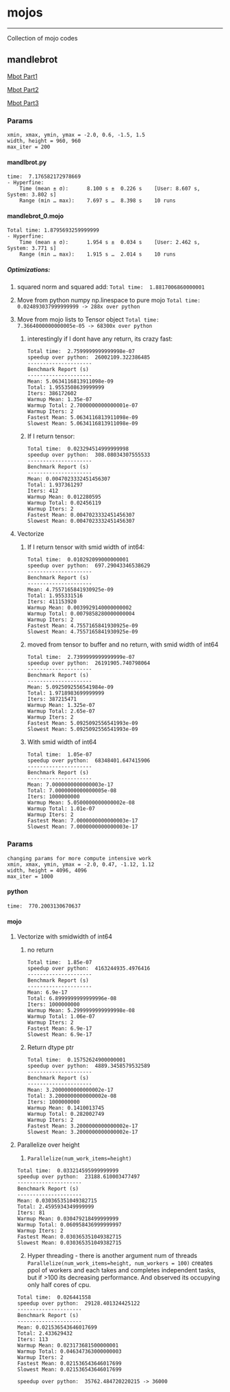 # mojos
-------------
Collection of mojo codes


## mandlebrot
[Mbot Part1](https://www.modular.com/blog/how-mojo-gets-a-35-000x-speedup-over-python-part-1)

[Mbot Part2](https://www.modular.com/blog/how-mojo-gets-a-35-000x-speedup-over-python-part-2)

[Mbot Part3](https://www.modular.com/blog/mojo-a-journey-to-68-000x-speedup-over-python-part-3)


### Params
```
xmin, xmax, ymin, ymax = -2.0, 0.6, -1.5, 1.5
width, height = 960, 960
max_iter = 200
```

#### mandlbrot.py
```
time:  7.176582172978669
- Hyperfine:
    Time (mean ± σ):      8.100 s ±  0.226 s    [User: 8.607 s, System: 3.802 s]
    Range (min … max):    7.697 s …  8.398 s    10 runs
```
#### mandlebrot_0.mojo
```
Total time: 1.8795693259999999
- Hyperfine:
    Time (mean ± σ):      1.954 s ±  0.034 s    [User: 2.462 s, System: 3.771 s]
    Range (min … max):    1.915 s …  2.014 s    10 runs
```

##### Optimizations:
1. squared norm and squared add:
   `Total time:  1.8817006860000001`
2. Move from python numpy np.linespace to pure mojo
   `Total time:  0.024893037999999999 -> 288x over python`

3. Move from mojo lists to Tensor object
   `Total time:  7.3664000000000005e-05 -> 68300x over python`
   1. interestingly if I dont have any return, its crazy fast:
        ```
        Total time:  2.7599999999999998e-07
        speedup over python:  26002109.322386485
        ---------------------
        Benchmark Report (s)
        ---------------------
        Mean: 5.0634116813911098e-09
        Total: 1.9553508639999999
        Iters: 386172602
        Warmup Mean: 1.35e-07
        Warmup Total: 2.7000000000000001e-07
        Warmup Iters: 2
        Fastest Mean: 5.0634116813911098e-09
        Slowest Mean: 5.0634116813911098e-09
        ```
    2. If I return tensor:
        ```
        Total time:  0.023294514999999998
        speedup over python:  308.08034307555533
        ---------------------
        Benchmark Report (s)
        ---------------------
        Mean: 0.0047023332451456307
        Total: 1.937361297
        Iters: 412
        Warmup Mean: 0.012280595
        Warmup Total: 0.02456119
        Warmup Iters: 2
        Fastest Mean: 0.0047023332451456307
        Slowest Mean: 0.0047023332451456307
        ```
4. Vectorize 
   1. If I return tensor with smid width of int64:
        ```
        Total time:  0.010292099000000001
        speedup over python:  697.29043346538629
        ---------------------
        Benchmark Report (s)
        ---------------------
        Mean: 4.7557165841930925e-09
        Total: 1.955331516
        Iters: 411153920
        Warmup Mean: 0.0039929140000000002
        Warmup Total: 0.0079858280000000004
        Warmup Iters: 2
        Fastest Mean: 4.7557165841930925e-09
        Slowest Mean: 4.7557165841930925e-09
        ```
    2. moved from tensor to buffer and no return, with smid width of int64
        ```
        Total time:  2.7399999999999999e-07
        speedup over python:  26191905.740798064
        ---------------------
        Benchmark Report (s)
        ---------------------
        Mean: 5.0925092556541984e-09
        Total: 1.9718983699999999
        Iters: 387215471
        Warmup Mean: 1.325e-07
        Warmup Total: 2.65e-07
        Warmup Iters: 2
        Fastest Mean: 5.0925092556541993e-09
        Slowest Mean: 5.0925092556541993e-09
        ```
    3. With smid width of int64
        ```
        Total time:  1.05e-07
        speedup over python:  68348401.647415906
        ---------------------
        Benchmark Report (s)
        ---------------------
        Mean: 7.0000000000000003e-17
        Total: 7.0000000000000005e-08
        Iters: 1000000000
        Warmup Mean: 5.0500000000000002e-08
        Warmup Total: 1.01e-07
        Warmup Iters: 2
        Fastest Mean: 7.0000000000000003e-17
        Slowest Mean: 7.0000000000000003e-17
        ```

### Params
```
changing params for more compute intensive work
xmin, xmax, ymin, ymax = -2.0, 0.47, -1.12, 1.12
width, height = 4096, 4096
max_iter = 1000
```
#### python
`time:  770.2003130670637`

#### mojo
1. Vectorize with smidwidth of int64 
   1. no return
        ```
        Total time:  1.85e-07
        speedup over python:  4163244935.4976416
        ---------------------
        Benchmark Report (s)
        ---------------------
        Mean: 6.9e-17
        Total: 6.8999999999999996e-08
        Iters: 1000000000
        Warmup Mean: 5.2999999999999998e-08
        Warmup Total: 1.06e-07
        Warmup Iters: 2
        Fastest Mean: 6.9e-17
        Slowest Mean: 6.9e-17
        ```

    2. Return dtype ptr
        ```
        Total time:  0.15752624900000001
        speedup over python:  4889.3458579532589
        ---------------------
        Benchmark Report (s)
        ---------------------
        Mean: 3.2000000000000002e-17
        Total: 3.2000000000000002e-08
        Iters: 1000000000
        Warmup Mean: 0.1410013745
        Warmup Total: 0.282002749
        Warmup Iters: 2
        Fastest Mean: 3.2000000000000002e-17
        Slowest Mean: 3.2000000000000002e-17
        ```

2. Parallelize over height
   1. `Parallelize(num_work_items=height)`
    ```
    Total time:  0.033214595999999999
    speedup over python:  23188.610003477497
    ---------------------
    Benchmark Report (s)
    ---------------------
    Mean: 0.030365351049382715
    Total: 2.4595934349999999
    Iters: 81
    Warmup Mean: 0.030479218499999999
    Warmup Total: 0.060958436999999997
    Warmup Iters: 2
    Fastest Mean: 0.030365351049382715
    Slowest Mean: 0.030365351049382715
    ```
   2. Hyper threading - there is another argument num of threads `Parallelize(num_work_items=height, num_workers = 100)` creates ppol of workers and each takes and completes independent tasks, but if >100  its decreasing performance. And observed its occupying only half cores of cpu.
    ```
    Total time:  0.026441558
    speedup over python:  29128.401324425122
    ---------------------
    Benchmark Report (s)
    ---------------------
    Mean: 0.021536543646017699
    Total: 2.433629432
    Iters: 113
    Warmup Mean: 0.023173681500000001
    Warmup Total: 0.046347363000000003
    Warmup Iters: 2
    Fastest Mean: 0.021536543646017699
    Slowest Mean: 0.021536543646017699

    speedup over python:  35762.484720220215 -> 36000
    ```